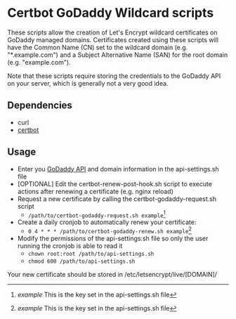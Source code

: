 # Certbot GoDaddy Wildcard scripts

These scripts allow the creation of Let's Encrypt wildcard certificates on GoDaddy managed domains. Certificates created using these scripts will have the Common Name (CN) set to the wildcard domain (e.g. "*.example.com") and a Subject Alternative Name (SAN) for the root domain (e.g. "example.com").

Note that these scripts require storing the credentials to the GoDaddy API on your server, which is generally not a very good idea.

## Dependencies
- curl
- [certbot](https://certbot.eff.org/)

## Usage
- Enter you [GoDaddy API](https://developer.godaddy.com/keys) and domain information in the api-settings.sh file
- [OPTIONAL] Edit the certbot-renew-post-hook.sh script to execute actions after renewing a certificate (e.g. nginx reload)
- Request a new certificate by calling the certbot-godaddy-request.sh script
	- ```/path/to/certbot-godaddy-request.sh example```[^1]
- Create a daily cronjob to automatically renew your certificate:
	- ```0 4 * * * /path/to/certbot-godaddy-renew.sh example```[^1]
- Modify the permissions of the api-settings.sh file so only the user running the cronjob is able to read it
	- ```chown root:root /path/to/api-settings.sh```
	- ```chmod 600 /path/to/api-settings.sh```

Your new certificate should be stored in /etc/letsencrypt/live/[DOMAIN]/

[^1]: _example_ This is the key set in the api-settings.sh file
